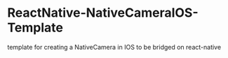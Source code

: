 # ReactNative-NativeCameraIOS-Template
template for creating a NativeCamera in IOS to be bridged on react-native



